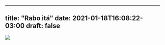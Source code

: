 
---
title: "Rabo itá"
date: 2021-01-18T16:08:22-03:00
draft: false
--- 
        

 

 ![](images/rabo-.jpg)
